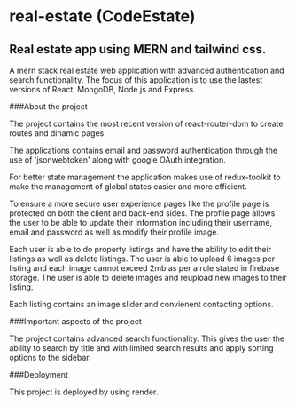 # real-estate (CodeEstate)

## Real estate app using MERN and tailwind css.

A mern stack real estate web application with advanced authentication and search functionality.
The focus of this application is to use the lastest versions of React, MongoDB, Node.js and Express.

###About the project

The project contains the most recent version of react-router-dom to create routes and dinamic pages.

The applications contains email and password authentication through the use of 'jsonwebtoken' along
with google OAuth integration. 

For better state management the application makes use of redux-toolkit to make the management of global states
easier and more efficient.

To ensure a more secure user experience pages like the profile page is protected on both the client and back-end sides.
The profile page allows the user to be able to update their information including their username, email and password 
as well as modify their profile image.

Each user is able to do property listings and have the ability to edit their listings as well as delete listings. 
The user is able to upload 6 images per listing and each image cannot exceed 2mb as per a rule stated in firebase storage.
The user is able to delete images and reupload new images to their listing.

Each listing contains an image slider and convienent contacting options. 

###Important aspects of the project

The project contains advanced search functionality. This gives the user the ability to search by title and 
with limited search results and apply sorting options to the sidebar.

###Deployment

This project is deployed by using render.
